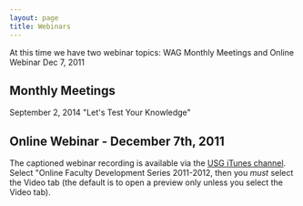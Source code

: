 ```yaml
---
layout: page
title: Webinars
---
```


At this time we have two webinar topics: WAG Monthly Meetings and Online Webinar Dec 7, 2011

## **Monthly Meetings**

September 2, 2014 "Let's Test Your Knowledge"

## **Online Webinar - December 7th, 2011**

The captioned webinar recording is available via the [USG iTunes channel](http://itunes.usg.edu). Select "Online Faculty Development Series 2011-2012, then you *must* select the Video tab (the default is to open a preview only unless you select the Video tab).
